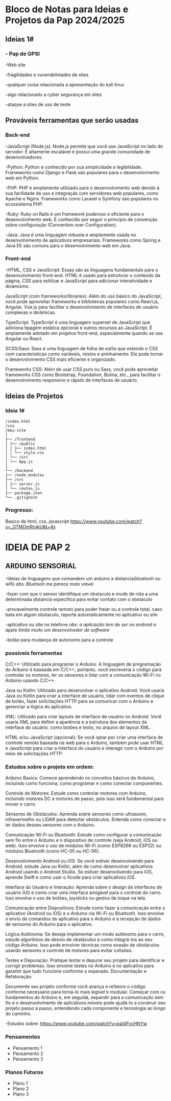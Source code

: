 # **Bloco de Notas para Ideias e Projetos da Pap 2024/2025**

## **Ideias 1#**
### - Pap de GPSI 

-Web site 

-fragilidades e vunerabilidades de sites

-qualquer coisa relacionada a apresentação do kali linux

-algo relacionado a cyber segurança em sites

-ataque a sites de uso de teste


## Prováveis ferramentas que serão usadas

### Back-end

-JavaScript (Node.js):
  Node.js permite que você use JavaScript no lado do servidor. É altamente escalável e possui uma grande comunidade de desenvolvedores.

-Python:
  Python é conhecido por sua simplicidade e legibilidade. Frameworks como Django e Flask são populares para o desenvolvimento web em Python.

-PHP:
  PHP é amplamente utilizado para o desenvolvimento web devido à sua facilidade de uso e integração com servidores web populares, como Apache e Nginx. Frameworks como Laravel e Symfony são populares no ecossistema PHP.

-Ruby:
  Ruby on Rails é um framework poderoso e eficiente para o desenvolvimento web. É conhecido por seguir o princípio de convenção sobre configuração (Convention over Configuration).

-Java:
  Java é uma linguagem robusta e amplamente usada no desenvolvimento de aplicativos empresariais. Frameworks como Spring e Java EE são comuns para o desenvolvimento web em Java.

### Front-end

-HTML, CSS e JavaScript:
  Essas são as linguagens fundamentais para o desenvolvimento front-end. HTML é usado para estruturar o conteúdo da página, CSS para estilizar e JavaScript para adicionar interatividade e dinamismo.

  JavaScript (com frameworks/libraries): Além do uso básico do JavaScript, você pode aproveitar frameworks e bibliotecas populares como React.js, Angular, Vue.js para facilitar o desenvolvimento de interfaces de usuário complexas e dinâmicas.

  TypeScript: TypeScript é uma linguagem superset de JavaScript que adiciona tipagem estática opcional e outros recursos ao JavaScript. É amplamente adotado em projetos front-end, especialmente quando se usa Angular ou React.

  SCSS/Sass: Sass é uma linguagem de folha de estilo que estende o CSS com características como variáveis, mixins e aninhamento. Ele pode tornar o desenvolvimento CSS mais eficiente e organizado.

  Frameworks CSS: Além de usar CSS puro ou Sass, você pode aproveitar frameworks CSS como Bootstrap, Foundation, Bulma, etc., para facilitar o desenvolvimento responsivo e rápido de interfaces de usuário.

## Ideias de Projetos

### Ideia 1#

```plaintext
/index.html
/css
/meu-site
│
├── /frontend
│ ├── /public
│ │ ├── index.html
│ │ └── style.css
│ └── /src
│ └── App.js
│
└── /backend
├── /node_modules
├── /src
│ ├── server.js
│ └── routes.js
├── package.json
└── .gitignore
```
### Progresso:
Basico de html, css, javascript
  https://www.youtube.com/watch?v=_GTMOmRrqkU&t=4s




    
# IDEIA DE PAP 2
## ARDUINO SENSORIAL 
-Ideias de linguagens que comandem um arduino a distancia(bluetooh ou wifi) *obs: Bluetooh me parece mais viavel*

-fazer com que o sensor identifique um obstaculo e mude de rota a uma determinada distancia especifica para evitar contato com o obstaculo

-provavelmente controle remoto para poder freiar ou a controle total, caso bata em algum obstaculo, reporte automaticamente no aplicativo ou site

-aplicativo ou site no telefone *obs: a aplicação tem de ser no android a apple limita muito um desenvolvedor de software*

-botão para mudança de autonomo para a controle 





### possiveis ferramentas
C/C++: Utilizado para programar o Arduino. A linguagem de programação do Arduino é baseada em C/C++, portanto, você escreveria o código para controlar os motores, ler os sensores e lidar com a comunicação Wi-Fi no Arduino usando C/C++.

Java ou Kotlin: Utilizado para desenvolver o aplicativo Android. Você usaria Java ou Kotlin para criar a interface de usuário, lidar com eventos de clique de botão, fazer solicitações HTTP para se comunicar com o Arduino e gerenciar a lógica do aplicativo.

XML: Utilizado para criar layouts de interface de usuário no Android. Você usaria XML para definir a aparência e a estrutura dos elementos da interface do usuário, como botões e texto, no arquivo de layout XML.

HTML e/ou JavaScript (opcional): Se você optar por criar uma interface de controle remoto baseada na web para o Arduino, também pode usar HTML e JavaScript para criar a interface do usuário e interagir com o Arduino por meio de solicitações HTTP.








### Estudos sobre o projeto em ordem:
Arduino Basics:
Comece aprendendo os conceitos básicos do Arduino, incluindo como funciona, como programar e como conectar componentes.

Controle de Motores:
Estude como controlar motores com Arduino, incluindo motores DC e motores de passo, pois isso será fundamental para mover o carro.

Sensores de Obstáculos:
Aprenda sobre sensores como ultrassom, infravermelho ou LIDAR para detectar obstáculos. Entenda como conectar e ler dados desses sensores com o Arduino.

Comunicação Wi-Fi ou Bluetooth:
Estude como configurar a comunicação sem fio entre o Arduino e o dispositivo de controle (seja Android, iOS ou web). Isso envolve o uso de módulos Wi-Fi (como ESP8266 ou ESP32) ou módulos Bluetooth (como HC-05 ou HC-06).

Desenvolvimento Android ou iOS:
Se você estiver desenvolvendo para Android, estude Java ou Kotlin, além de como desenvolver aplicativos Android usando o Android Studio. Se estiver desenvolvendo para iOS, aprenda Swift e como usar o Xcode para criar aplicativos iOS.

Interface do Usuário e Interação:
Aprenda sobre o design de interfaces de usuário (UI) e como criar uma interface amigável para o controle do carro. Isso envolve o uso de botões, joysticks ou gestos de toque na tela.

Comunicação entre Dispositivos:
Estude como fazer a comunicação entre o aplicativo (Android ou iOS) e o Arduino via Wi-Fi ou Bluetooth. Isso envolve o envio de comandos do aplicativo para o Arduino e a recepção de dados de sensores do Arduino para o aplicativo.

Lógica Autônoma:
Se deseja implementar um modo autônomo para o carro, estude algoritmos de desvio de obstáculos e como integrá-los ao seu código Arduino. Isso pode envolver técnicas como evasão de obstáculos usando sensores e controle de motores para evitar colisões.

Testes e Depuração:
Pratique testar e depurar seu projeto para identificar e corrigir problemas. Isso envolve testes no Arduino e no aplicativo para garantir que tudo funcione conforme o esperado.
Documentação e Refatoração:

Documente seu projeto conforme você avança e refatore o código conforme necessário para torná-lo mais legível e modular.
Começar com os fundamentos do Arduino e, em seguida, expandir para a comunicação sem fio e o desenvolvimento de aplicativos móveis pode ajudá-lo a construir seu projeto passo a passo, entendendo cada componente e tecnologia ao longo do caminho.




-Estudos sobre: 
https://www.youtube.com/watch?v=paI4FvcHNYw


### Pensamentos

- Pensamento 1
- Pensamento 2
- Pensamento 3

### Planos Futuros

- Plano 1
- Plano 2
- Plano 3
